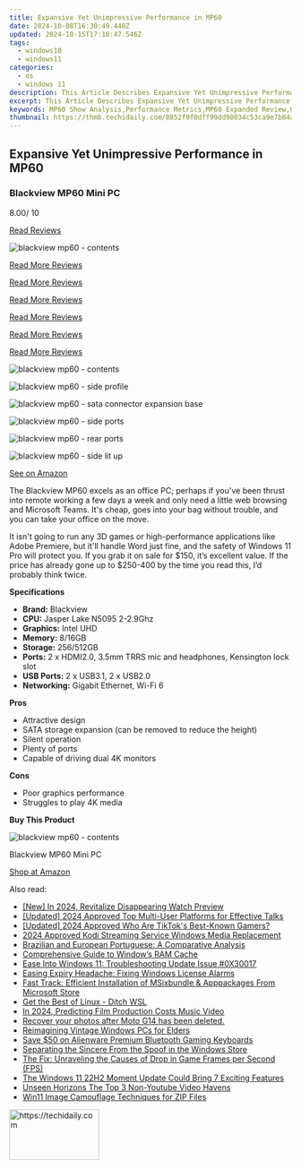 ```yaml
---
title: Expansive Yet Unimpressive Performance in MP60
date: 2024-10-08T16:30:49.440Z
updated: 2024-10-15T17:10:47.546Z
tags:
  - windows10
  - windows11
categories:
  - os
  - windows 11
description: This Article Describes Expansive Yet Unimpressive Performance in MP60
excerpt: This Article Describes Expansive Yet Unimpressive Performance in MP60
keywords: MP60 Show Analysis,Performance Metrics,MP60 Expanded Review,Unveiling MP60 Results,Evaluating MP60 Impact,MP60 Feature Overview,Assessing MP60 Quality
thumbnail: https://thmb.techidaily.com/8852f9f0dff99dd98034c53ca9e7b84a75b979ac3b7699086866b0998ff7b7cb.jpg
---
```


## Expansive Yet Unimpressive Performance in MP60

### Blackview MP60 Mini PC

 8.00/ 10

[Read Reviews](https://www.amazon.com/Blackview-Computer-Processor-Business-Ethernet/dp/B0BJJZVBXP?th=1&tag=muo-2d5hqhd-20&ascsubtag=UUmuoUeUpU2020008&asc%5Frefurl=https%3A%2F%2Fwww.makeuseof.com%2Fblackview-mp60-mini-pc-review%2F&asc%5Fcampaign=Affiliate)

![blackview mp60 - contents](https://static0.makeuseofimages.com/wordpress/wp-content/uploads/2023/01/blackview-mp60-contents.jpg)

[Read More Reviews](https://www.amazon.com/Blackview-Computer-Processor-Business-Ethernet/dp/B0BJJZVBXP?th=1&tag=muo-2d5hqhd-20&ascsubtag=UUmuoUeUpU2020008&asc%5Frefurl=https%3A%2F%2Fwww.makeuseof.com%2Fblackview-mp60-mini-pc-review%2F&asc%5Fcampaign=Affiliate)

[Read More Reviews](https://www.amazon.com/Blackview-Computer-Processor-Business-Ethernet/dp/B0BJJZVBXP?th=1&tag=muo-2d5hqhd-20&ascsubtag=UUmuoUeUpU2020008&asc%5Frefurl=https%3A%2F%2Fwww.makeuseof.com%2Fblackview-mp60-mini-pc-review%2F&asc%5Fcampaign=Affiliate)

[Read More Reviews](https://www.amazon.com/Blackview-Computer-Processor-Business-Ethernet/dp/B0BJJZVBXP?th=1&tag=muo-2d5hqhd-20&ascsubtag=UUmuoUeUpU2020008&asc%5Frefurl=https%3A%2F%2Fwww.makeuseof.com%2Fblackview-mp60-mini-pc-review%2F&asc%5Fcampaign=Affiliate)

[Read More Reviews](https://www.amazon.com/Blackview-Computer-Processor-Business-Ethernet/dp/B0BJJZVBXP?th=1&tag=muo-2d5hqhd-20&ascsubtag=UUmuoUeUpU2020008&asc%5Frefurl=https%3A%2F%2Fwww.makeuseof.com%2Fblackview-mp60-mini-pc-review%2F&asc%5Fcampaign=Affiliate)

[Read More Reviews](https://www.amazon.com/Blackview-Computer-Processor-Business-Ethernet/dp/B0BJJZVBXP?th=1&tag=muo-2d5hqhd-20&ascsubtag=UUmuoUeUpU2020008&asc%5Frefurl=https%3A%2F%2Fwww.makeuseof.com%2Fblackview-mp60-mini-pc-review%2F&asc%5Fcampaign=Affiliate)

[Read More Reviews](https://www.amazon.com/Blackview-Computer-Processor-Business-Ethernet/dp/B0BJJZVBXP?th=1&tag=muo-2d5hqhd-20&ascsubtag=UUmuoUeUpU2020008&asc%5Frefurl=https%3A%2F%2Fwww.makeuseof.com%2Fblackview-mp60-mini-pc-review%2F&asc%5Fcampaign=Affiliate)

![blackview mp60 - contents](https://static0.makeuseofimages.com/wordpress/wp-content/uploads/2023/01/blackview-mp60-contents.jpg)

![blackview mp60 - side profile](https://static0.makeuseofimages.com/wordpress/wp-content/uploads/2023/01/blackview-mp60-side-profile.jpg)

![blackview mp60 - sata connector expansion base](https://static0.makeuseofimages.com/wordpress/wp-content/uploads/2023/01/blackview-mp60-sata-connector-expansion-base.jpg)

![blackview mp60 - side ports](https://static0.makeuseofimages.com/wordpress/wp-content/uploads/2023/01/blackview-mp60-side-ports.jpg)

![blackview mp60 - rear ports](https://static0.makeuseofimages.com/wordpress/wp-content/uploads/2023/01/blackview-mp60-rear-ports.jpg)

![blackview mp60 - side lit up](https://static0.makeuseofimages.com/wordpress/wp-content/uploads/2023/01/blackview-mp60-side-lit-up.jpg)

[See on Amazon](https://www.amazon.com/Blackview-Computer-Processor-Business-Ethernet/dp/B0BJJZVBXP?th=1&tag=muo-2d5hqhd-20&ascsubtag=UUmuoUeUpU2020008&asc%5Frefurl=https%3A%2F%2Fwww.makeuseof.com%2Fblackview-mp60-mini-pc-review%2F&asc%5Fcampaign=Affiliate)

 The Blackview MP60 excels as an office PC; perhaps if you've been thrust into remote working a few days a week and only need a little web browsing and Microsoft Teams. It's cheap, goes into your bag without trouble, and you can take your office on the move.

 It isn't going to run any 3D games or high-performance applications like Adobe Premiere, but it'll handle Word just fine, and the safety of Windows 11 Pro will protect you. If you grab it on sale for $150, it’s excellent value. If the price has already gone up to $250-400 by the time you read this, I’d probably think twice.

**Specifications**

* **Brand:** Blackview
* **CPU:** Jasper Lake N5095 2-2.9Ghz
* **Graphics:** Intel UHD
* **Memory:** 8/16GB
* **Storage:** 256/512GB
* **Ports:** 2 x HDMI2.0, 3.5mm TRRS mic and headphones, Kensington lock slot
* **USB Ports:** 2 x USB3.1, 2 x USB2.0
* **Networking:** Gigabit Ethernet, Wi-Fi 6

**Pros**

* Attractive design
* SATA storage expansion (can be removed to reduce the height)
* Silent operation
* Plenty of ports
* Capable of driving dual 4K monitors

**Cons**

* Poor graphics performance
* Struggles to play 4K media

**Buy This Product**

![blackview mp60 - contents](https://static0.makeuseofimages.com/wordpress/wp-content/uploads/2023/01/blackview-mp60-contents.jpg)

Blackview MP60 Mini PC

[Shop at Amazon](https://www.amazon.com/Blackview-Computer-Processor-Business-Ethernet/dp/B0BJJZVBXP?th=1&tag=muo-2d5hqhd-20&ascsubtag=UUmuoUeUpU2020008&asc%5Frefurl=https%3A%2F%2Fwww.makeuseof.com%2Fblackview-mp60-mini-pc-review%2F&asc%5Fcampaign=Affiliate)

<ins class="adsbygoogle"
     style="display:block"
     data-ad-format="autorelaxed"
     data-ad-client="ca-pub-7571918770474297"
     data-ad-slot="1223367746"></ins>

<ins class="adsbygoogle"
     style="display:block"
     data-ad-client="ca-pub-7571918770474297"
     data-ad-slot="8358498916"
     data-ad-format="auto"
     data-full-width-responsive="true"></ins>

<span class="atpl-alsoreadstyle">Also read:</span>
<div><ul>
<li><a href="https://facebook-clips.techidaily.com/new-in-2024-revitalize-disappearing-watch-preview/"><u>[New] In 2024, Revitalize Disappearing Watch Preview</u></a></li>
<li><a href="https://screen-mirroring-recording.techidaily.com/updated-2024-approved-top-multi-user-platforms-for-effective-talks/"><u>[Updated] 2024 Approved Top Multi-User Platforms for Effective Talks</u></a></li>
<li><a href="https://tiktok-clips.techidaily.com/updated-2024-approved-who-are-tiktoks-best-known-gamers/"><u>[Updated] 2024 Approved Who Are TikTok's Best-Known Gamers?</u></a></li>
<li><a href="https://extra-guidance.techidaily.com/2024-approved-kodi-streaming-service-windows-media-replacement/"><u>2024 Approved Kodi Streaming Service Windows Media Replacement</u></a></li>
<li><a href="https://mondly-stories.techidaily.com/brazilian-and-european-portuguese-a-comparative-analysis/"><u>Brazilian and European Portuguese: A Comparative Analysis</u></a></li>
<li><a href="https://win11.techidaily.com/comprehensive-guide-to-windows-ram-cache/"><u>Comprehensive Guide to Window’s RAM Cache</u></a></li>
<li><a href="https://win11.techidaily.com/ease-into-windows-11-troubleshooting-update-issue-0x30017/"><u>Ease Into Windows 11: Troubleshooting Update Issue #0X30017</u></a></li>
<li><a href="https://win11.techidaily.com/easing-expiry-headache-fixing-windows-license-alarms/"><u>Easing Expiry Headache: Fixing Windows License Alarms</u></a></li>
<li><a href="https://win11.techidaily.com/fast-track-efficient-installation-of-msixbundle-and-apppackages-from-microsoft-store/"><u>Fast Track: Efficient Installation of MSixbundle & Apppackages From Microsoft Store</u></a></li>
<li><a href="https://win11.techidaily.com/get-the-best-of-linux-ditch-wsl/"><u>Get the Best of Linux - Ditch WSL</u></a></li>
<li><a href="https://extra-approaches.techidaily.com/in-2024-predicting-film-production-costs-music-video/"><u>In 2024, Predicting Film Production Costs Music Video</u></a></li>
<li><a href="https://review-topics.techidaily.com/recover-your-photos-after-moto-g14-has-been-deleted-by-fonelab-android-recover-photos/"><u>Recover your photos after Moto G14 has been deleted.</u></a></li>
<li><a href="https://win11.techidaily.com/reimagining-vintage-windows-pcs-for-elders/"><u>Reimagining Vintage Windows PCs for Elders</u></a></li>
<li><a href="https://hardware-reviews.techidaily.com/save-50-on-alienware-premium-bluetooth-gaming-keyboards/"><u>Save $50 on Alienware Premium Bluetooth Gaming Keyboards</u></a></li>
<li><a href="https://win11.techidaily.com/separating-the-sincere-from-the-spoof-in-the-windows-store/"><u>Separating the Sincere From the Spoof in the Windows Store</u></a></li>
<li><a href="https://win-blog.techidaily.com/the-fix-unraveling-the-causes-of-drop-in-game-frames-per-second-fps/"><u>The Fix: Unraveling the Causes of Drop in Game Frames per Second (FPS)</u></a></li>
<li><a href="https://win11.techidaily.com/the-windows-11-22h2-moment-update-could-bring-7-exciting-features/"><u>The Windows 11 22H2 Moment Update Could Bring 7 Exciting Features</u></a></li>
<li><a href="https://youtube-clips.techidaily.com/unseen-horizons-the-top-3-non-youtube-video-havens/"><u>Unseen Horizons The Top 3 Non-Youtube Video Havens</u></a></li>
<li><a href="https://win11.techidaily.com/win11-image-camouflage-techniques-for-zip-files/"><u>Win11 Image Camouflage Techniques for ZIP Files</u></a></li>
</ul></div>

<!-- affiliate ads begin -->
<a href="https://aligracehair.sjv.io/c/5597632/2135410/19272" target="_top" id="2135410">
  <img src="//a.impactradius-go.com/display-ad/19272-2135410" border="0" alt="https://techidaily.com" width="160" height="90"/>
</a>
<img height="0" width="0" src="https://aligracehair.sjv.io/i/5597632/2135410/19272" style="position:absolute;visibility:hidden;" border="0" />
<!-- affiliate ads end -->


